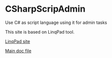 # CSharpScripAdmin
Use C# as script language using it for admin tasks

This site is based on LinqPad tool.

[LinqPad site](https://www.linqpad.net/)

[Main doc file](CSharpScriptAdmin/CSharpScriptAdmin.adoc)